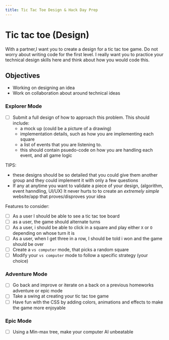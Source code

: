 ```yaml
---
title: Tic Tac Toe Design & Hack Day Prep
---
```


# Tic tac toe (Design)

With a partner,I want you to create a design for a tic tac toe game. Do not worry about writing code for the first level. I really want you to practice your technical design skills here and think about how you would code this.

## Objectives
- Working on designing an idea
- Work on collaboration about around technical ideas


### Explorer Mode

- [ ] Submit a full design of how to approach this problem. This should include:
  - a mock up (could be a picture of a drawing)
  - implementation details, such as how you are implementing each square
  - a list of events that you are listening to.
  - this should contain psuedo-code on how you are handling each event, and all game logic

TIPS:
- these designs should be so detailed that you could give them another group and they could implement it with only a few questions
- If any at anytime you want to validate a piece of your design, (algorithm, event hanndling, UI/UX) It never hurts to to create an _extremely simple_ website/app that proves/disproves your idea

Features to consider:

- [ ] As a user I should be able to see a tic tac toe board
- [ ] as a user, the game should alternate turns
- [ ] As a user, i should be able to click in a square and play either `X` or `O` depending on whose turn it is
- [ ] As a user, when I get three in a row, I should be told i won and the game should be over
- [ ] Create a `vs computer` mode, that picks a random square
- [ ] Modify your `vs computer` mode to follow a specific strategy (your choice)

### Adventure Mode
- [ ] Go back and improve or iterate on a back on a previous homeworks adventure or epic mode
- [ ] Take a swing at creating your tic tac toe game
- [ ] Have fun with the CSS by adding colors, animations and effects to make the game more enjoyable

### Epic Mode

- [ ] Using a Min-max tree, make your computer AI unbeatable
